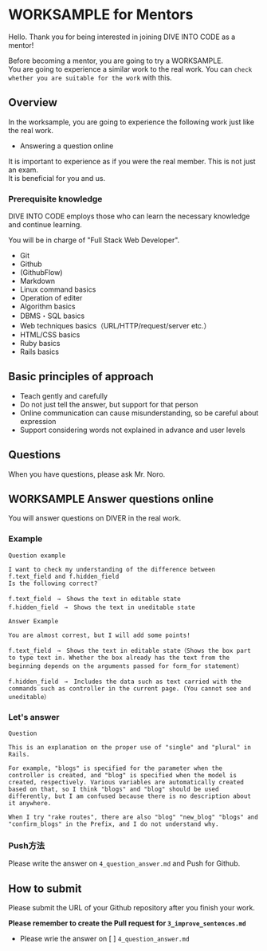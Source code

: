 # WORKSAMPLE for Mentors

Hello.
Thank you for being interested in joining DIVE INTO CODE as a mentor!

Before becoming a mentor, you are going to try a WORKSAMPLE.  
You are going to experience a similar work to the real work.
You can `check whether you are suitable for the work` with this.  

## Overview

In the worksample, you are going to experience the following work just like the real work.  

- Answering a question online

It is important to experience as if you were the real member. This is not just an exam.  
It is beneficial for you and us.  

### Prerequisite knowledge

DIVE INTO CODE employs those who can learn the necessary knowledge and continue learning.  

You will be in charge of "Full Stack Web Developer".  

- Git
- Github
- (GithubFlow)
- Markdown
- Linux command basics
- Operation of editer
- Algorithm basics
- DBMS・SQL basics
- Web techniques basics（URL/HTTP/request/server etc.）
- HTML/CSS basics
- Ruby basics
- Rails basics


## Basic principles of approach

- Teach gently and carefully
- Do not just tell the answer, but support for that person
- Online communication can cause misunderstanding, so be careful about expression
- Support considering words not explained in advance and user levels 

## Questions

When you have questions, please ask Mr. Noro.  

## WORKSAMPLE Answer questions online

You will answer questions on DIVER in the real work.

### Example

`Question example`

```
I want to check my understanding of the difference between f.text_field and f.hidden_field
Is the following correct?

f.text_field　→　Shows the text in editable state
f.hidden_field　→　Shows the text in uneditable state
```

`Answer Example`

```
You are almost correst, but I will add some points!

f.text_field　→　Shows the text in editable state（Shows the box part to type text in. Whether the box already has the text from the beginning depends on the arguments passed for form_for statement）

f.hidden_field　→　Includes the data such as text carried with the commands such as controller in the current page. (You cannot see and uneditable）
```

### Let's answer

`Question`

```
This is an explanation on the proper use of "single" and "plural" in Rails.

For example, "blogs" is specified for the parameter when the controller is created, and "blog" is specified when the model is created, respectively. Various variables are automatically created based on that, so I think "blogs" and "blog" should be used differently, but I am confused because there is no description about it anywhere.

When I try "rake routes", there are also "blog" "new_blog" "blogs" and "confirm_blogs" in the Prefix, and I do not understand why.
```

### Push方法

Please write the answer on `4_question_answer.md` and Push for Github.


## How to submit

Please submit the URL of your Github repository after you finish your work.    

**Please remember to create the Pull request for `3_improve_sentences.md`**  

- Please wrie the answer on [ ] `4_question_answer.md`
